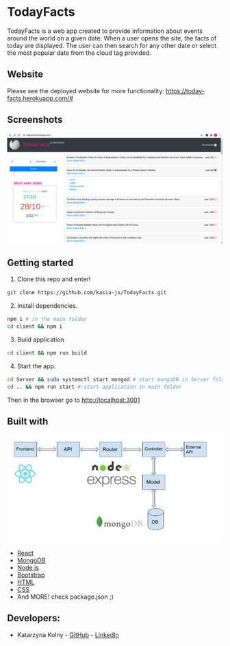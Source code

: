 # TodayFacts

TodayFacts is a web app created to provide information about events around the world on a given date.
When a user opens the site, the facts of today are displayed. The user can then search for any other date or select the most popular date from the cloud tag provided. 

## Website
Please see the deployed website for more functionality:
https://today-facts.herokuapp.com/#

## Screenshots

<p align="center">
  <img src="/img/Screenshot.png" />
</p>

## Getting started

1. Clone this repo and enter!

  ```bash
  git clone https://github.com/kasia-js/TodayFacts.git
  ```

2. Install dependencies.

  ```bash
  npm i # in the main folder
  cd client && npm i 
  ```
3. Build application

  ```bash
  cd client && npm run build
  ```

4. Start the app.
  ```bash
  cd Server && sudo systemctl start mongod # start mongoDB in Server folder
  cd .. && npm run start # start application in main folder
  ```
  Then in the browser go to [http://localhost:3001](localhost:3001)


## Built with
<p align="center">
  <img src="/img/Architecture.png" />
</p>

- [React](https://reactjs.org/)
- [MongoDB](https://www.mongodb.com/)
- [Node.js](https://nodejs.org/en/)
- [Bootstrap](https://getbootstrap.com/)
- [HTML](https://html.com/)
- [CSS](http://css.com/)
- And MORE! check package.json ;)

## Developers:
- Katarzyna Kolny - [GitHub](https://github.com/kasia-js) - [LinkedIn](https://www.linkedin.com/in/katarzyna-kolny-8b3384b9/)
